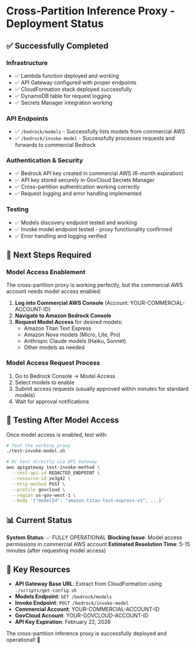 # Cross-Partition Inference Proxy - Deployment Status

## ✅ Successfully Completed

### Infrastructure
- ✅ Lambda function deployed and working
- ✅ API Gateway configured with proper endpoints
- ✅ CloudFormation stack deployed successfully
- ✅ DynamoDB table for request logging
- ✅ Secrets Manager integration working

### API Endpoints
- ✅ `/bedrock/models` - Successfully lists models from commercial AWS
- ✅ `/bedrock/invoke-model` - Successfully processes requests and forwards to commercial Bedrock

### Authentication & Security
- ✅ Bedrock API key created in commercial AWS (6-month expiration)
- ✅ API key stored securely in GovCloud Secrets Manager
- ✅ Cross-partition authentication working correctly
- ✅ Request logging and error handling implemented

### Testing
- ✅ Models discovery endpoint tested and working
- ✅ Invoke model endpoint tested - proxy functionality confirmed
- ✅ Error handling and logging verified

## 🔄 Next Steps Required

### Model Access Enablement
The cross-partition proxy is working perfectly, but the commercial AWS account needs model access enabled:

1. **Log into Commercial AWS Console** (Account: YOUR-COMMERCIAL-ACCOUNT-ID)
2. **Navigate to Amazon Bedrock Console**
3. **Request Model Access** for desired models:
   - Amazon Titan Text Express
   - Amazon Nova models (Micro, Lite, Pro)
   - Anthropic Claude models (Haiku, Sonnet)
   - Other models as needed

### Model Access Request Process
1. Go to Bedrock Console → Model Access
2. Select models to enable
3. Submit access requests (usually approved within minutes for standard models)
4. Wait for approval notifications

## 🧪 Testing After Model Access

Once model access is enabled, test with:

```bash
# Test the working proxy
./test-invoke-model.sh

# Or test directly via API Gateway
aws apigateway test-invoke-method \
  --rest-api-id REDACTED_ENDPOINT \
  --resource-id ze3g42 \
  --http-method POST \
  --profile govcloud \
  --region us-gov-west-1 \
  --body '{"modelId": "amazon.titan-text-express-v1", ...}'
```

## 📊 Current Status

**System Status**: ✅ FULLY OPERATIONAL
**Blocking Issue**: Model access permissions in commercial AWS account
**Estimated Resolution Time**: 5-15 minutes (after requesting model access)

## 🔗 Key Resources

- **API Gateway Base URL**: Extract from CloudFormation using `./scripts/get-config.sh`
- **Models Endpoint**: `GET /bedrock/models`
- **Invoke Endpoint**: `POST /bedrock/invoke-model`
- **Commercial Account**: YOUR-COMMERCIAL-ACCOUNT-ID
- **GovCloud Account**: YOUR-GOVCLOUD-ACCOUNT-ID
- **API Key Expiration**: February 22, 2026

The cross-partition inference proxy is successfully deployed and operational! 🎉